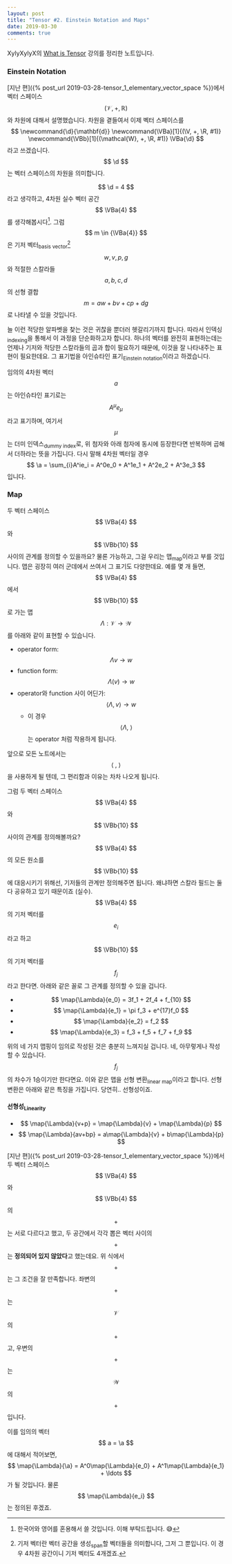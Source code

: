```yaml
---
layout: post
title: "Tensor #2. Einstein Notation and Maps"
date: 2019-03-30
comments: true
---
```

XylyXylyX의 [What is Tensor](https://www.youtube.com/watch?v=_pKxbNyjNe8&list=PLRlVmXqzHjUQARA37r4Qw3SHPqVXgqO6c) 강의를 정리한 노트입니다.

### Einstein Notation
[지난 편]({% post_url 2019-03-28-tensor_1_elementary_vector_space %})에서 벡터 스페이스 $$ \newcommand{\V}{\mathcal{V}} \newcommand{\R}{\mathbb{R}} (\V, +, \R) $$와 차원에 대해서 설명했습니다. 차원을 곁들여서 이제 벡터 스페이스를 $$ \newcommand{\d}{\mathbf{d}} \newcommand{\VBa}[1]{(\V, +, \R, #1)} \newcommand{\VBb}[1]{(\mathcal{W}, +, \R, #1)} \VBa{\d} $$라고 쓰겠습니다. $$ \d $$는 벡터 스페이스의 차원을 의미합니다.

$$ \d = 4 $$라고 생각하고, 4차원 실수 벡터 공간 $$ \VBa{4} $$를 생각해봅시다[^1]. 그럼 $$ m \in {\VBa{4}} $$은 기저 벡터<sub>basis vector</sub>[^2] $$ w, v, p, g $$와 적절한 스칼라들 $$ a, b, c, d $$의 선형 결합 $$ m = aw + bv + cp + dg $$로 나타낼 수 있을 것입니다.

늘 이런 적당한 알파벳을 찾는 것은 귀찮을 뿐더러 헷갈리기까지 합니다. 따라서 인덱싱<sub>indexing</sub>을 통해서 이 과정을 단순화하고자 합니다. 하나의 벡터를 완전히 표현하는데는 언제나 기저와 적당한 스칼라들의 곱과 합이 필요하기 때문에, 이것을 잘 나타내주는 표현이 필요한데요. 그 표기법을 아인슈타인 표기<sub>Einstein notation</sub>이라고 하겠습니다.

임의의 4차원 벡터 $$ a $$는 아인슈타인 표기로는 $$ \newcommand{\a}{A^{\mu}e_{\mu}} \a $$라고 표기하며, 여기서 $$ \mu $$는 더미 인덱스<sub>dummy index</sub>로, 위 첨자와 아래 첨자에 동시에 등장한다면 반복하며 곱해서 더하라는 뜻을 가집니다. 다시 말해 4차원 벡터일 경우 $$ \a = \sum_{i}A^ie_i = A^0e_0 + A^1e_1 + A^2e_2 + A^3e_3 $$입니다.

### Map
두 벡터 스페이스 $$ \VBa{4} $$와 $$ \VBb{10} $$ 사이의 관계를 정의할 수 있을까요? 물론 가능하고, 그걸 우리는 맵<sub>map</sub>이라고 부를 것입니다. 맵은 굉장히 여러 군데에서 쓰여서 그 표기도 다양한데요. 예를 몇 개 들면, $$ \VBa{4} $$에서 $$ \VBb{10} $$로 가는 맵 $$ \Lambda : \mathcal{V} \rightarrow \mathcal{W} $$를 아래와 같이 표현할 수 있습니다.

- operator form: $$ \Lambda v \rightarrow w $$
- function form: $$ \Lambda(v) \rightarrow w $$
- operator와 function 사이 어딘가: $$ \langle\Lambda, v\rangle \rightarrow w $$
  - 이 경우 $$ \langle\Lambda,\;\rangle $$는 operator 처럼 작용하게 됩니다.

앞으로 모든 노트에서는 $$ \newcommand{\map}[2]{\langle#1,#2\rangle} \map{\;}{\;} $$을 사용하게 될 텐데, 그 편리함과 이유는 차차 나오게 됩니다.

그럼 두 벡터 스페이스 $$ \VBa{4} $$와 $$ \VBb{10} $$ 사이의 관계를 정의해볼까요? $$ \VBa{4} $$의 모든 원소를 $$ \VBb{10} $$에 대응시키기 위해선, 기저들의 관계만 정의해주면 됩니다. 왜냐하면 스칼라 필드는 둘 다 공유하고 있기 때문이죠 (실수). $$ \VBa{4} $$의 기저 벡터를 $$ e_i $$라고 하고 $$ \VBb{10} $$의 기저 벡터를 $$ f_j $$라고 한다면. 아래와 같은 꼴로 그 관계를 정의할 수 있을 겁니다.

- $$ \map{\Lambda}{e_0} = 3f_1 + 2f_4 + f_{10} $$
- $$ \map{\Lambda}{e_1} = \pi f_3 + e^{17}f_0 $$
- $$ \map{\Lambda}{e_2} = f_2 $$
- $$ \map{\Lambda}{e_3} = f_3 + f_5 + f_7 + f_9 $$

위의 네 가지 맵핑이 임의로 작성된 것은 충분히 느껴지실 겁니다. 네, 아무렇게나 작성할 수 있습니다. $$ f_j $$의 차수가 1승이기만 한다면요. 이와 같은 맵을 선형 변환<sub>linear map</sub>이라고 합니다. 선형 변환은 아래와 같은 특징을 가집니다. 당연히.. 선형성이죠.

#### 선형성<sub>Linearity</sub>
- $$ \map{\Lambda}{v+p} = \map{\Lambda}{v} + \map{\Lambda}{p} $$
- $$ \map{\Lambda}{av+bp} = a\map{\Lambda}{v} + b\map{\Lambda}{p} $$

[지난 편]({% post_url 2019-03-28-tensor_1_elementary_vector_space %})에서 두 벡터 스페이스 $$ \VBa{4} $$와 $$ \VBb{4} $$의 $$ + $$는 서로 다르다고 했고, 두 공간에서 각각 뽑은 벡터 사이의 $$ + $$는 **정의되어 있지 않았다**고 했는데요. 위 식에서 $$ + $$는 그 조건을 잘 만족합니다. 좌변의 $$ + $$는 $$ \mathcal{V} $$의 $$ + $$고, 우변의 $$ + $$는 $$ \mathcal{W} $$의 $$ + $$입니다.

이를 임의의 벡터 $$ a = \a $$에 대해서 적어보면, $$ \map{\Lambda}{\a} = A^0\map{\Lambda}{e_0} + A^1\map{\Lambda}{e_1} + \ldots $$가 될 것입니다. 물론 $$ \map{\Lambda}{e_i} $$는 정의된 후겠죠.

[^1]: 한국어와 영어를 혼용해서 쓸 것입니다. 이해 부탁드립니다. 😅
[^2]: 기저 벡터란 벡터 공간을 생성<sub>span</sub>할 벡터들을 의미합니다, 그저 그 뿐입니다. 이 경우 4차원 공간이니 기저 벡터도 4개겠죠.